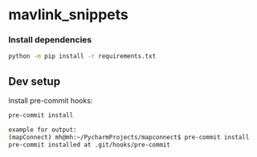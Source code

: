 # mavlink_snippets


### Install dependencies
```bash
python -m pip install -r requirements.txt
```



## Dev setup
Install pre-commit hooks:
```bash
pre-commit install

example for output:
(mapConnect) mh@mh:~/PycharmProjects/mapconnect$ pre-commit install
pre-commit installed at .git/hooks/pre-commit

```